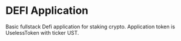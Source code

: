 # DEFI Application

Basic fullstack Defi application for staking crypto. Application token is
UselessToken with ticker UST.
